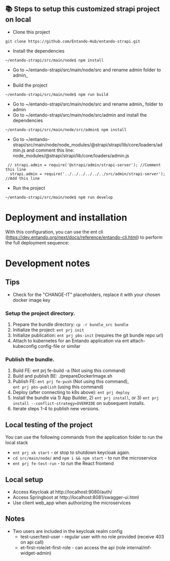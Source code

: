 ## 📚 Steps to setup this customized strapi project on local
- Clone this project
```
git clone https://github.com/Entando-Hub/entando-strapi.git
```
- Install the dependencies
```
~/entando-strapi/src/main/node$ npm install
```
- Go to ~/entando-strapi/src/main/node/src and rename admin folder to admin_

- Build the project
```
~/entando-strapi/src/main/node$ npm run build
```
- Go to ~/entando-strapi/src/main/node/src and rename admin_ folder to admin
- Go to ~/entando-strapi/src/main/node/src/admin and install the dependencies
```
~/entando-strapi/src/main/node/src/admin$ npm install
```
- Go to ~/entando-strapi/src/main/node/node_modules/@strapi/strapi/lib/core/loaders/admin.js and comment this line: node_modules/@strapi/strapi/lib/core/loaders/admin.js
```
 // strapi.admin = require('@strapi/admin/strapi-server'); //Comment this line
  strapi.admin = require('../../../../../../src/admin/strapi-server'); //Add this line
```
- Run the project
```
~/entando-strapi/src/main/node$ npm run develop
```
# Deployment and installation
With this configuration, you can use the ent cli (https://dev.entando.org/next/docs/reference/entando-cli.html) to perform the full deployment sequence:

# Development notes
## Tips
* Check for the "CHANGE-IT" placeholders, replace it with your chosen docker image key

### Setup the project directory.
1. Prepare the bundle directory: `cp -r bundle_src bundle`
2. Initialize the project: `ent prj init`
3. Initialize publication: `ent prj pbs-init` (requires the git bundle repo url)
4. Attach to kubernetes for an Entando application via ent attach-kubeconfig config-file or similar

### Publish the bundle.
1. Build FE: ent prj fe-build -a (Not using this command)
2. Build and publish BE: ./prepareDockerImage.sh
3. Publish FE: `ent prj fe-push` (Not using this command),  
    `ent prj pbs-publish` (using this command)
4. Deploy (after connecting to k8s above): `ent prj deploy`
5. Install the bundle via 1) App Builder, 2) `ent prj install`, or 3) `ent prj install --conflict-strategy=OVERRIDE` on subsequent installs.
6. Iterate steps 1-4 to publish new versions.

## Local testing of the project
You can use the following commands from the application folder to run the local stack
* `ent prj xk start` - or stop to shutdown keycloak again.
* `cd src/main/node/` and `npm i && npm start` - to run the microservice
* `ent prj fe-test-run` - to run the React frontend

## Local setup
* Access Keycloak at http://localhost:9080/auth/
* Access Springboot at http://localhost:8081/swagger-ui.html
* Use client web_app when authorizing the microservices

## Notes
* Two users are included in the keycloak realm config
    * test-user/test-user - regular user with no role provided (receive 403 on api call)
    * et-first-role/et-first-role - can access the api (role internal/mf-widget-admin)
